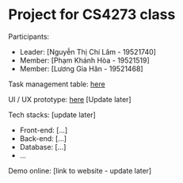 # Project for CS4273 class

Participants:

- Leader: [Nguyễn Thị Chí Lâm - 19521740]
- Member: [Phạm Khánh Hòa - 19521519]
- Member: [Lương Gia Hân - 19521468]


Task management table: [here](https://trello.com/b/hMML2tfA/project-plan) 

UI / UX prototype: [here](https://www.figma.com/community/file/1017274846862703022) [Update later]

Tech stacks: [update later]

- Front-end: [...]
- Back-end: [...]
- Database: [...]
- ...

Demo online: [link to website - update later]


